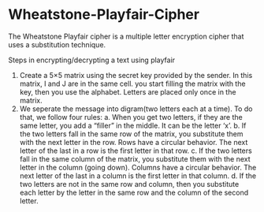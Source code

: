 # Wheatstone-Playfair-Cipher
The Wheatstone Playfair cipher is a multiple letter encryption cipher that uses a substitution technique.

Steps in encrypting/decrypting a text using playfair

1. Create a 5×5 matrix using the secret key provided by the sender. In this matrix, I and J are in the same cell. you start filling the matrix with the key, then you use the alphabet. Letters are placed only once in the matrix.
2. We seperate the message into digram(two letters each at a time). To do that, we follow four rules:
  a. When you get two letters, if they are the same letter, you add a “filler” in the middle. It can be the letter ‘x’.
  b. If the two letters fall in the same row of the matrix, you substitute them with the next letter in the row. Rows have a circular behavior. The next letter of the        last in a row is the first letter in that row.
  c. If the two letters fall in the same column of the matrix, you substitute them with the next letter in the column (going down). Columns have a circular behavior. The      next letter of the last in a column is the first letter in that column.
  d. If the two letters are not in the same row and column, then you substitute each letter by the letter in the same row and the column of the second letter. 
